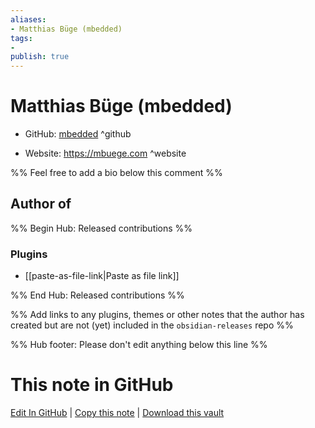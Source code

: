 ```yaml
---
aliases:
- Matthias Büge (mbedded)
tags:
- 
publish: true
---
```


# Matthias Büge (mbedded)

- GitHub: [mbedded](https://github.com/mbedded/) ^github
<!-- - Discord: `@` ^discord-->
- Website: <https://mbuege.com> ^website
<!-- - [[Publish sites|Publish site]]: <https://> ^publish-->

%% Feel free to add a bio below this comment %%


## Author of

%% Begin Hub: Released contributions %%
### Plugins
- [[paste-as-file-link|Paste as file link]]

%% End Hub: Released contributions %%

%% Add links to any plugins, themes or other notes that the author has created but are not (yet) included in the `obsidian-releases` repo %%

<!--
### Unlisted plugins
-->

<!--
### Others
-->

<!--
## Sponsor this author
-->

<!-- - [[GitHub sponsors]]: [Sponsor @mbedded on GitHub Sponsors](https://github.com/sponsors/mbedded) ^github-sponsor-->
<!-- - [[Buy me a coffee]]: <https://> ^buy-me-a-coffee-->
<!-- - [[PayPal]]: <https://> ^paypal-->
<!-- - [[Patreon]]: <https://> ^patreon-->

<!--
## Follow this author
-->

<!-- - [[YouTube Channels|On YouTube]]: <https://> ^youtube-->
<!-- - Twitter: <https://> ^twitter-->
<!-- - ... -->

%% Hub footer: Please don't edit anything below this line %%

# This note in GitHub

<span class="git-footer">[Edit In GitHub](https://github.dev/obsidian-community/obsidian-hub/blob/main/01%20-%20Community/People/mbedded.md "git-hub-edit-note") | [Copy this note](https://raw.githubusercontent.com/obsidian-community/obsidian-hub/main/01%20-%20Community/People/mbedded.md "git-hub-copy-note") | [Download this vault](https://github.com/obsidian-community/obsidian-hub/archive/refs/heads/main.zip "git-hub-download-vault") </span>

